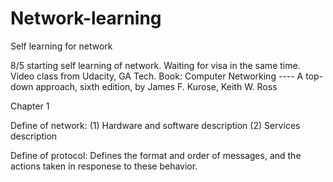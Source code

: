 # Network-learning
Self learning for network

8/5 starting self learning of network. Waiting for visa in the same time.
Video class from Udacity, GA Tech.
Book: Computer Networking ---- A top-down approach, sixth edition, by James F. Kurose, Keith W. Ross

Chapter 1

Define of network:
(1) Hardware and software description
(2) Services description

Define of protocol:
Defines the format and order of messages, and the actions taken in responese to these behavior.
